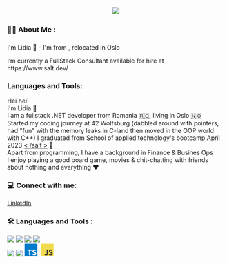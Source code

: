 <div id="header" align="center">
  <img src="https://media.giphy.com/media/MeJgB3yMMwIaHmKD4z/giphy.gif" width="350"/>
</div>

### 👩‍💻 About Me : 
### 

<p align="left">
I'm Lidia 🐧 - I'm from , relocated in Oslo 
</p>
<p align="left">
I’m currently a FullStack Consultant available for hire at </salt> https://www.salt.dev/
</p>
<h3 align="left">Languages and Tools:</h3>

<p>
Hei hei! <br>
I'm Lidia 🐧 <br>
I am a fullstack .NET developer from Romania 🇷🇴, living in Oslo 🇳🇴 <br>
Started my coding journey at 42 Wolfsburg (dabbled around with pointers, had "fun" with the memory leaks in C-land then moved in the OOP world with C++)
I graduated from School of applied technology's bootcamp April 2023 <a href="https://www.salt.dev/" target="_blank">< /salt ></a> 🧂<br>
Apart from programming, I have a background in Finance & Busines Ops <br>
I enjoy playing a good board game, movies & chit-chatting with friends about nothing and everything ❤️<br>
</p>

### 💻 Connect with me: 
[LinkedIn](https://www.linkedin.com/in/lidiaorfanu/)
  
 ### 🛠️ Languages and Tools :
<div>
  <code><img height="30" src="https://github.com/abranhe/programming-languages-logos/blob/master/src/csharp/csharp.png"></code>
<code><img height="30" src="https://github.com/MarikIshtar007/MarikIshtar007/blob/master/images/c-original.svg"></code>
<code><img height="30" src="https://upload.wikimedia.org/wikipedia/commons/thumb/7/7d/Microsoft_.NET_logo.svg/2048px-Microsoft_.NET_logo.svg.png"></code>
<code><img height="30" src="https://upload.wikimedia.org/wikipedia/commons/a/a8/Microsoft_Azure_Logo.svg"></code>
<br>
<code><img height="30" src="https://github.com/MarikIshtar007/MarikIshtar007/blob/master/images/sql.svg"></code>
<code><img height="30" src="https://btp.udina.de/icons/azure/functions.svg"></code>
 <img src="https://github.com/devicons/devicon/blob/master/icons/typescript/typescript-original.svg" title="TypeScript" alt="TypeScript" width="30" height="30"/>&nbsp;
  <img src="https://github.com/devicons/devicon/blob/master/icons/javascript/javascript-original.svg" title="JavaScript" alt="JavaScript" width="30" height="30"/>&nbsp;
</div>
